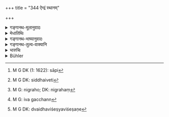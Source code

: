 +++
title = "344 ऐन्द्रं स्थानम्"

+++

<details><summary>गङ्गानथ-मूलानुवादः</summary>

The king who is desirous of indra’s eternal place, as also of imperishable fame, shall not ignore the desperado even for a moment.—(344)
</details>

<details><summary>मेधातिथिः</summary>

सहो बलम्, तेन वर्तते **साहसिकः** । दृष्टादृष्टदोषान् अपरिगणय्य बलमात्रम् आश्रित्य स्तेयहिंसासंग्रहणादिपरपीडाकरेषु वर्तमानः प्रकाशं पुरुषः **साहसिकः** । तद् उक्तं "स्यात् सहसम्" (म्ध् ८.३३२) इति । न स्तेयादिभ्यः पदार्थान्तरं साहसम्, किं तु प्रसह्यकारणात् तान्य् एव साहसानि भवन्ति । यद्य् अप्य् अग्निदाहवस्त्रपाटनादि तद् अपि[^१५५] द्रव्यनाशात्मकत्वात् सिद्धम् एवेति,[^१५६] तस्य निग्रहात्[^१५७] **नोपेक्षेत** न विलंबेत क्षणम् अपि, यदा गृहीतस् तदैव निगृहीतव्यः । इन्द्रस्वामिकं **स्थानं** स्वर्गाख्यम् **ऐन्द्रं** तदाभिमुख्येन प्राप्तुम् इच्छन् । अथ वा स्वम् एव राज्यपदम् ऐन्द्रम् इवेच्छन्न्[^१५८] अविच्चालित्वसामान्यम्, निग्राह्य निग्रहेण हि प्रतापानुग्रहाभ्यां प्रजा अनुप्रवर्तन्ते । तद् उक्तम् "समुद्रम् इव सिन्धवः" (म्ध् ८.१७५) इति । **यशो ऽक्षयम् अव्ययं** च । द्वे विशेष्ये द्वे विशेषणे,[^१५९] स्थानम् अव्ययं यशो ऽक्षयम् इति । अथोभयेनापि यशो विशिष्यते, क्षयो मात्रापचयः, व्ययो निरन्वयविनाशः । उभयम् अपि तन् नास्ति । न मलिनीभवति यशो न कदाचिद् विच्छिद्यते । भूतार्थवादस्तुतिर् इयम् ॥ ८.३४४ ॥


[^१५९]:
     M G DK: dvaidhaviśeṣyaviśeṣaṇe


[^१५८]:
     M G: iva gacchann


[^१५७]:
     M G: nigraho; DK: nigrahaṃ


[^१५६]:
     M G DK: siddhaiveti


[^१५५]:
     M G DK (1: 1622): sāpi
</details>

<details><summary>गङ्गानथ-भाष्यानुवादः</summary>

In the terra ‘*sāhasikaḥ*,’ ‘*desperado*,’ ‘desperation’ means
*violence*; hence the ‘desperado’ is one who commits violence; *i.e*,
the man who, not minding either the physical or spiritual effects of his acts, is prompted by the sheer spirit of violence, and openly engages himself in causing suffering to others by such acts as theft, hurt, adultery and so forth. This is what has been already [referred to under 332].

This ‘violence’ is not anything different from *theft* and the rest; these same acts are called ‘violent crimes’ when they are done with a certain amount of daring. Such acts as setting fire, tearing clothes and the like, are also ‘acts of violence,’ since they involve the destruction of property.

The punishment of such a person the king ‘*shall not ignore*,’—should not delay,—‘*even for a single moment*,’ *i.e*., he should be punished the moment he is caught.

‘*Indra’s place*,’—the place that belongs to Indra, *i.e*., Heaven;—‘*he who seeks to obtain*’ that; or he who desires his own kingly position to be ‘*aindra*,’ like that of Indra, in point of stability.

If the king punishes those that deserve to be punished,—exercising both rigour and mercy—his people become attached to him,—‘as the rivers to the ocean,’ as described above.

‘*Imperishable and eternal fame*’;—we have two qualifying epithets, because we have two nouns to qualify—‘*eternal place*,’ and ‘*imperishable fame*.’ Or both the epithets may he taken as qualifying ‘fame’;—‘*perishing*’ denoting *lessening of quantity*, and ‘*non-eternality*,’ *absolute destruction*. And both these qualities belong to the ‘fame’; it never wanes, and it never dies.

This is a valedictory description of things as they happen.—(344)
</details>

<details><summary>गङ्गानथ-तुल्य-वाक्यानि</summary>

*Nārada* (18.30).—‘When the King seated on the throne of judgment, full
of majesty, deals out punishment, equitable towards all creatures, he is called *Vaivasvata*.’

*Śukranīti* (4.5.107).—‘For cases of murder, thieving, robbery and
felonies, there is no fixed time; these should he adjudicated at once.’
</details>

<details><summary>भारुचिः</summary>

साहसोपन्यासार्थः श्लोकः ॥ ८.३४३ ॥
</details>

<details><summary>Bühler</summary>

344	A king who desires to gain the throne of Indra and imperishable eternal fame, shall not, even for a moment, neglect (to punish) the man who commits violence.
</details>
